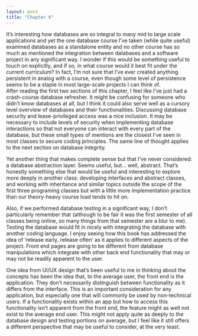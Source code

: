 ```yaml
---
layout: post
title: "Chapter 6"
---
```


It’s interesting how databases are so integral to many mid to large scale applications and yet the one database course I’ve taken (while quite useful) examined databases as a standalone entity and no other course has so much as mentioned the integration between databases and a software project in any significant way. I wonder if this would be something useful to touch on explicitly, and if so, in what course would it best fit under the current curriculum? In fact, I’m not sure that I’ve ever created anything persistent in analog with a course, even though some level of persistence seems to be a staple in most large-scale projects I can think of.  
After reading the first two sections of this chapter, I feel like I’ve just had a crash-course database refresher. It might be confusing for someone who didn’t know databases at all, but I think it could also serve well as a cursory level overview of databases and their functionalities. Discussing database security and lease-privileged access was a nice inclusion. It may be necessary to include levels of security when implementing database interactions so that not everyone can interact with every part of the database, but these small types of mentions are the closest I’ve seen in most classes to secure coding principles. The same line of thought applies to the next section on database integrity.  

Yet another thing that makes complete sense but that I’ve never considered: a database abstraction layer. Seems useful, but… well, abstract. That’s honestly something else that would be useful and interesting to explore more deeply in another class: developing interfaces and abstract classes, and working with inheritance and similar topics outside the scope of the first three programing classes but with a little more implementation practice than our theory-heavy course load tends to hit on.  

Also, if we performed database testing in a significant way, I don’t particularly remember that (although to be fair it was the first semester of all classes being online, so many things from that semester are a blur to me). Testing the database would fit in nicely with integrating the database with another coding language. I enjoy seeing how this book has addressed the idea of ‘release early, release often’ as it applies to different aspects of the project. Front end pages are going to be different from database manipulations which integrate with other back end functionality that may or may not be readily apparent to the user.  

One idea from UI/UX design that’s been useful to me in thinking about the concepts has been the idea that, to the average user, the front end is the application. They don’t necessarily distinguish between functionality as it differs from the interface. This is an important consideration for any application, but especially one that will commonly be used by non-technical users. If a functionality exists within an app but how to access this functionality isn’t apparent from the front end, the feature might as well not exist to the average end user. This might not apply quite as deeply to the database design and testing portions on average, but I feel like it still offers a different perspective that may be useful to consider, at the very least.  
